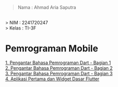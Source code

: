 > Nama : Ahmad Aria Saputra
<br>
> NIM : 2241720247
<br>
> Kelas : TI-3F

# Pemrograman Mobile
[1. Pengantar Bahasa Pemrograman Dart - Bagian 1](/week_2)
<br/>
[2. Pengantar Bahasa Pemrograman Dart - Bagian 2](/week_3)
<br/>
[3. Pengantar Bahasa Pemrograman Dart - Bagian 3](/week_4)
<br/>
[4. Aplikasi Pertama dan Widget Dasar Flutter](/week_5)

